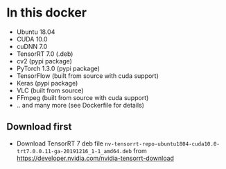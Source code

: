 # In this docker
- Ubuntu 18.04
- CUDA 10.0
- cuDNN 7.0
- TensorRT 7.0 (.deb)
- cv2 (pypi package)
- PyTorch 1.3.0 (pypi package)
- TensorFlow (built from source with cuda support)
- Keras (pypi package)
- VLC (built from source)
- FFmpeg (built from source with cuda support)
- .. and many more (see Dockerfile for details)

## Download first
- Download TensorRT 7 deb file `nv-tensorrt-repo-ubuntu1804-cuda10.0-trt7.0.0.11-ga-20191216_1-1_amd64.deb` from https://developer.nvidia.com/nvidia-tensorrt-download